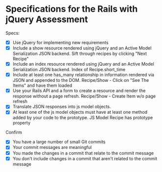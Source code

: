 # Specifications for the Rails with jQuery Assessment

Specs:
- [X] Use jQuery for implementing new requirements
- [X] Include a show resource rendered using jQuery and an Active Model Serialization JSON backend.
Sift through recipes by clicking "Next Recipe"
- [X] Include an index resource rendered using jQuery and an Active Model Serialization JSON backend.
Index of Recipe.short_time
- [X] Include at least one has_many relationship in information rendered via JSON and appended to the DOM.
Recipe/Show - Click on "See The Items" and have them loaded
- [X] Use your Rails API and a form to create a resource and render the response without a page refresh.
Recipe/Show - Create Item w/o page refresh
- [X] Translate JSON responses into js model objects.
- [X] At least one of the js model objects must have at least one method added by your code to the prototype.
JS Model Recipe has prototype property

Confirm
- [X] You have a large number of small Git commits
- [X] Your commit messages are meaningful
- [X] You made the changes in a commit that relate to the commit message
- [X] You don't include changes in a commit that aren't related to the commit message
